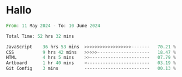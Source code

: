 # Hallo
<!--START_SECTION:waka-->

```rust
From: 11 May 2024 - To: 10 June 2024

Total Time: 52 hrs 32 mins

JavaScript    36 hrs 53 mins  >>>>>>>>>>>>>>>>>>-------   70.21 %
CSS           9 hrs 42 mins   >>>>>--------------------   18.47 %
HTML          4 hrs 5 mins    >>-----------------------   07.79 %
Artboard      1 hr 40 mins    >------------------------   03.19 %
Git Config    3 mins          -------------------------   00.13 %
```

<!--END_SECTION:waka-->
